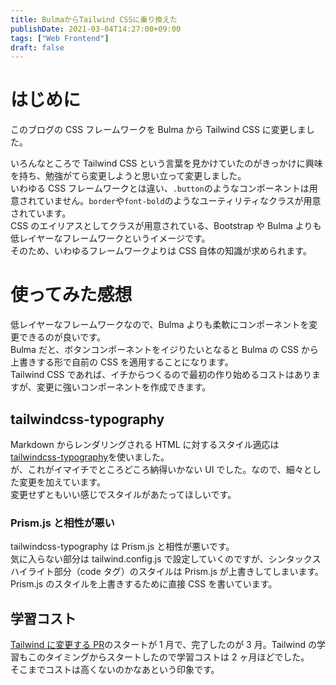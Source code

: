 ```yaml
---
title: BulmaからTailwind CSSに乗り換えた
publishDate: 2021-03-04T14:27:00+09:00
tags: ["Web Frontend"]
draft: false
---
```


# はじめに

このブログの CSS フレームワークを Bulma から Tailwind CSS に変更しました。

いろんなところで Tailwind CSS という言葉を見かけていたのがきっかけに興味を持ち、勉強がてら変更しようと思い立って変更しました。  
いわゆる CSS フレームワークとは違い、`.button`のようなコンポーネントは用意されていません。`border`や`font-bold`のようなユーティリティなクラスが用意されています。  
CSS のエイリアスとしてクラスが用意されている、Bootstrap や Bulma よりも低レイヤーなフレームワークというイメージです。  
そのため、いわゆるフレームワークよりは CSS 自体の知識が求められます。

# 使ってみた感想

低レイヤーなフレームワークなので、Bulma よりも柔軟にコンポーネントを変更できるのが良いです。  
Bulma だと、ボタンコンポーネントをイジりたいとなると Bulma の CSS から上書きする形で自前の CSS を適用することになります。  
Tailwind CSS であれば、イチからつくるので最初の作り始めるコストはありますが、変更に強いコンポーネントを作成できます。

## tailwindcss-typography

Markdown からレンダリングされる HTML に対するスタイル適応は[tailwindcss-typography](https://github.com/tailwindlabs/tailwindcss-typography)を使いました。  
が、これがイマイチでところどころ納得いかない UI でした。なので、細々とした変更を加えています。  
変更せずともいい感じでスタイルがあたってほしいです。

### Prism.js と相性が悪い

tailwindcss-typography は Prism.js と相性が悪いです。  
気に入らない部分は tailwind.config.js で設定していくのですが、シンタックスハイライト部分（code タグ）のスタイルは Prism.js が上書きしてしまいます。  
Prism.js のスタイルを上書きするために直接 CSS を書いています。

## 学習コスト

[Tailwind に変更する PR](https://github.com/70-10/blog/pull/219)のスタートが 1 月で、完了したのが 3 月。Tailwind の学習もこのタイミングからスタートしたので学習コストは 2 ヶ月ほどでした。  
そこまでコストは高くないのかなあという印象です。
